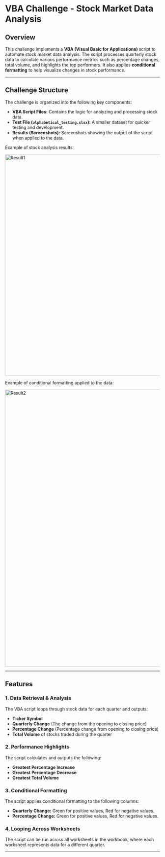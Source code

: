# **VBA Challenge - Stock Market Data Analysis**

## **Overview**

This challenge implements a **VBA (Visual Basic for Applications)** script to automate stock market data analysis. The script processes quarterly stock data to calculate various performance metrics such as percentage changes, total volume, and highlights the top performers. It also applies **conditional formatting** to help visualize changes in stock performance.

---

## **Challenge Structure**

The challenge is organized into the following key components:

- **VBA Script Files:** Contains the logic for analyzing and processing stock data.
- **Test File (`alphabetical_testing.xlsx`):** A smaller dataset for quicker testing and development.
- **Results (Screenshots):** Screenshots showing the output of the script when applied to the data.
  
Example of stock analysis results:

<img width="718" alt="Result1" src="https://github.com/user-attachments/assets/a7594d38-48b4-4676-8366-fe08a0c7ab5c" />

Example of conditional formatting applied to the data:

<img width="898" alt="Result2" src="https://github.com/user-attachments/assets/77e89683-3db4-4301-9b0e-f2c7d0f43044" />

---

## **Features**

### 1. **Data Retrieval & Analysis**

The VBA script loops through stock data for each quarter and outputs:

- **Ticker Symbol**
- **Quarterly Change** (The change from the opening to closing price)
- **Percentage Change** (Percentage change from opening to closing price)
- **Total Volume** of stocks traded during the quarter

### 2. **Performance Highlights**

The script calculates and outputs the following:

- **Greatest Percentage Increase**
- **Greatest Percentage Decrease**
- **Greatest Total Volume**

### 3. **Conditional Formatting**

The script applies conditional formatting to the following columns:

- **Quarterly Change:** Green for positive values, Red for negative values.
- **Percentage Change:** Green for positive values, Red for negative values.

### 4. **Looping Across Worksheets**

The script can be run across all worksheets in the workbook, where each worksheet represents data for a different quarter.

---




